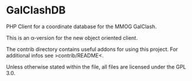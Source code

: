 # GalClashDB

PHP Client for a coordinate database for the MMOG GalClash.

This is an α-version for the new object oriented client.

The contrib directory contains useful addons for using this project.
For additional infos see >contrib/README<.


Unless otherwise stated within the file, all files are licensed under
the GPL 3.0.
